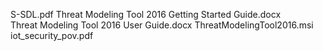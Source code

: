   S-SDL.pdf	
  Threat Modeling Tool 2016 Getting Started Guide.docx	
  Threat Modeling Tool 2016 User Guide.docx	
  ThreatModelingTool2016.msi	
  iot_security_pov.pdf	

